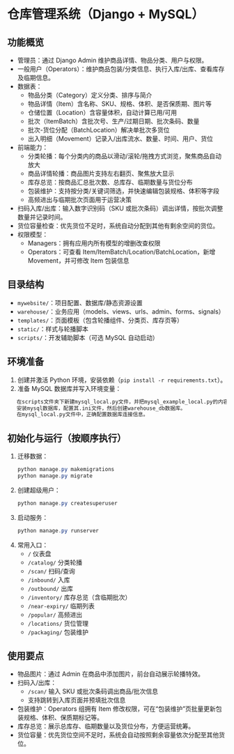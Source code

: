 ﻿仓库管理系统（Django + MySQL）
===========================

功能概览
--------
- 管理员：通过 Django Admin 维护商品详情、物品分类、用户与权限。
- 一般用户（Operators）：维护商品包装/分类信息、执行入库/出库、查看库存及临期信息。
- 数据表：
  - 物品分类（Category）定义分类、排序与简介
  - 物品详情（Item）含名称、SKU、规格、体积、是否保质期、图片等
  - 仓储位置（Location）含容量体积，自动计算已用/可用
  - 批次（ItemBatch）含批次号、生产/过期日期、批次条码、数量
  - 批次-货位分配（BatchLocation）解决单批次多货位
  - 出入明细（Movement）记录入/出库流水、数量、时间、用户、货位
- 前端能力：
  - 分类轮播：每个分类内的商品以滑动/滚轮/拖拽方式浏览，聚焦商品自动放大
  - 商品详情轮播：商品图片支持左右翻页、聚焦放大显示
  - 库存总览：按商品汇总批次数、总库存、临期数量与货位分布
  - 包装维护：支持按分类/关键词筛选，并快速编辑包装规格、体积等字段
  - 高频进出与临期批次页面用于运营决策
- 扫码入库/出库：输入数字识别码（SKU 或批次条码）调出详情，按批次调整数量并记录时间。
- 货位容量检查：优先货位不足时，系统自动分配到其他有剩余空间的货位。
- 权限模型：
  - Managers：拥有应用内所有模型的增删改查权限
  - Operators：可查看 Item/ItemBatch/Location/BatchLocation，新增 Movement，并可修改 Item 包装信息


目录结构
--------
- `mywebsite/`：项目配置、数据库/静态资源设置
- `warehouse/`：业务应用（models、views、urls、admin、forms、signals）
- `templates/`：页面模板（包含轮播组件、分类页、库存页等）
- `static/`：样式与轮播脚本
- `scripts/`：开发辅助脚本（可选 MySQL 自动启动）

环境准备
--------
1. 创建并激活 Python 环境，安装依赖（`pip install -r requirements.txt`）。
2. 准备 MySQL 数据库并写入环境变量：
  ```txt
     在scripts文件夹下新建mysql_local.py文件，并把mysql_example_local.py的内容复制过来。
     安装mysql数据库，配置其.ini文件，然后创建warehouse_db数据库。
     在mysql_local.py文件中，正确配置数据库连接信息。
  ```
初始化与运行（按顺序执行）
------------
1. 迁移数据：
   ```powershell
   python manage.py makemigrations
   python manage.py migrate
   ```
2. 创建超级用户：
   ```powershell
   python manage.py createsuperuser
   ```
3. 启动服务：
   ```powershell
   python manage.py runserver
   ```
4. 常用入口：
   - `/` 仪表盘
   - `/catalog/` 分类轮播
   - `/scan/` 扫码/查询
   - `/inbound/` 入库
   - `/outbound/` 出库
   - `/inventory/` 库存总览（含临期批次）
   - `/near-expiry/` 临期列表
   - `/popular/` 高频进出
   - `/locations/` 货位管理
   - `/packaging/` 包装维护

使用要点
--------
- 物品图片：通过 Admin 在商品中添加图片，前台自动展示轮播特效。
- 扫码入/出库：
  - `/scan/` 输入 SKU 或批次条码调出商品/批次信息
  - 支持跳转到入库页面并预填批次信息
- 包装维护：Operators 组拥有 Item 修改权限，可在“包装维护”页批量更新包装规格、体积、保质期标记等。
- 库存总览：展示总库存、临期数量以及货位分布，方便运营统筹。
- 货位容量：优先货位空间不足时，系统会自动按照剩余容量依次分配至其他货位。
